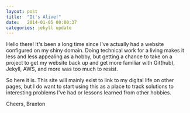 ```yaml
---
layout: post
title:  "It's Alive!"
date:   2014-01-05 00:00:37
categories: jekyll update
---
```


Hello there! It's been a long time since I've actually had a website configured on my shiny domain. Doing technical work for a living makes it less and less appealing as a hobby, but getting a chance to take on a project to get my website back up and get more familiar with Git(hub), Jekyll, AWS, and more was too much to resist.

So here it is. This site will mainly exist to link to my digital life on other pages, but I do want to start using this as a place to track solutions to interesting problems I've had or lessons learned from other hobbies.

Cheers,
Braxton
